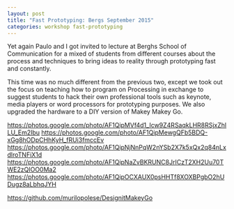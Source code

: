 ```yaml
---
layout: post
title: "Fast Prototyping: Bergs September 2015"
categories: workshop fast-prototyping
---
```


Yet again Paulo and I got invited to lecture at Berghs School of Communication for a mixed of students from different courses about the process and techniques to bring ideas to reality through prototyping fast and constantly.

This time was no much different from the previous two, except we took out the focus on teaching how to program on Processing in exchange to suggest students to hack their own professional tools such as keynote, media players or word processors for prototyping purposes. We also upgraded the hardware to a DIY version of Makey Makey Go.

https://photos.google.com/photo/AF1QipMVf4d1_Icw9Z4RSaqkLHR8RSjxZhlLU_Em2Ibu
https://photos.google.com/photo/AF1QipMewgQFb5BDQ-xGg8hODpCHhKyH_fRUi3fmccEv
https://photos.google.com/photo/AF1QipNjNnPqW2nYSb2X7k5xQx2q84nLxdlroTNFiX1d
https://photos.google.com/photo/AF1QipNaZvBKRUNC8JrICzT2XH2Uu70TWE2zQIOO0Ma2
https://photos.google.com/photo/AF1QipOCXAUX0psHHTf8XOXBPgbO2hUDugz8aLbhqJYH

https://github.com/murilopolese/DesignitMakeyGo
